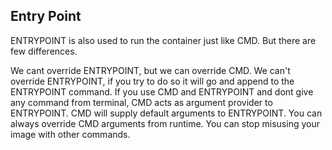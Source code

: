 ## Entry Point
ENTRYPOINT is also used to run the container just like CMD. But there are few differences.

We cant override ENTRYPOINT, but we can override CMD.
We can't override ENTRYPOINT, if you try to do so it will go and append to the ENTRYPOINT command.
If you use CMD and ENTRYPOINT and dont give any command from terminal, CMD acts as argument provider to ENTRYPOINT.
CMD will supply default arguments to ENTRYPOINT.
You can always override CMD arguments from runtime.
You can stop misusing your image with other commands.